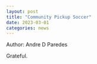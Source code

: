 ```yaml
---
layout: post
title: "Community Pickup Soccer"
date: 2023-03-01
categories: news
---
```


Author:  Andre D Paredes

Grateful. 